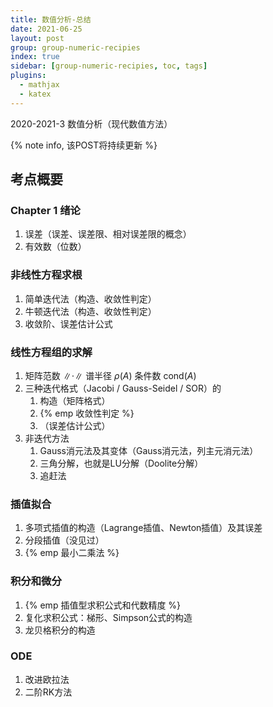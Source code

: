 ```yaml
---
title: 数值分析-总结
date: 2021-06-25
layout: post
group: group-numeric-recipies
index: true
sidebar: [group-numeric-recipies, toc, tags]
plugins:
  - mathjax
  - katex
---
```


2020-2021-3 数值分析（现代数值方法）

<!-- more -->

{% note info, 该POST将持续更新 %}


## 考点概要
### Chapter 1 绪论

1. 误差（误差、误差限、相对误差限的概念）
2. 有效数（位数）

### 非线性方程求根

1. 简单迭代法（构造、收敛性判定）
2. 牛顿迭代法（构造、收敛性判定）
3. 收敛阶、误差估计公式

### 线性方程组的求解

1. 矩阵范数 $\|\cdot\|$
   谱半径 $\rho(A)$
   条件数 $\mathrm{cond}(A)$
2. 三种迭代格式（Jacobi / Gauss-Seidel / SOR）的
   1. 构造（矩阵格式）
   2. {% emp 收敛性判定 %}
   3. （误差估计公式）
3. 非迭代方法
   1. Gauss消元法及其变体（Gauss消元法，列主元消元法）
   2. 三角分解，也就是LU分解（Doolite分解）
   3. 追赶法

### 插值拟合

1. 多项式插值的构造（Lagrange插值、Newton插值）及其误差
2. 分段插值（没见过）
3. {% emp 最小二乘法 %}

### 积分和微分

1. {% emp 插值型求积公式和代数精度 %}
2. 复化求积公式：梯形、Simpson公式的构造
3. 龙贝格积分的构造

### ODE

1. 改进欧拉法
2. 二阶RK方法